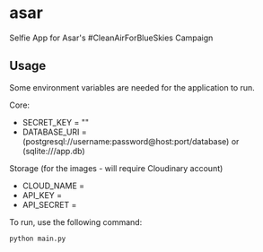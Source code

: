 # asar

Selfie App for Asar's #CleanAirForBlueSkies Campaign

## Usage

Some environment variables are needed for the application to run.

Core:

- SECRET_KEY = ""
- DATABASE_URI = (postgresql://username:password@host:port/database) or (sqlite:///app.db)

Storage (for the images - will require Cloudinary account)

- CLOUD_NAME = 
- API_KEY = 
- API_SECRET = 

To run, use the following command:

```
python main.py
```
